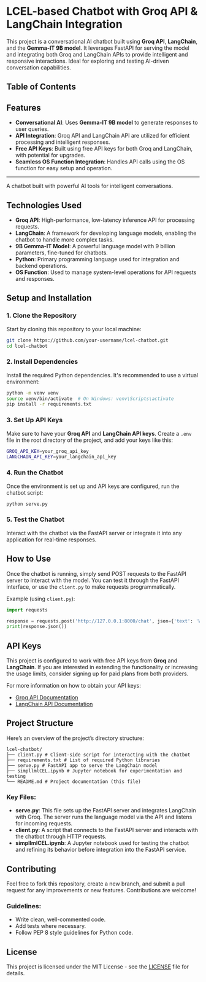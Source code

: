 # LCEL-based Chatbot with Groq API & LangChain Integration   
 
This project is a conversational AI chatbot built using **Groq API**, **LangChain**, and the **Gemma-IT 9B model**. It leverages FastAPI for serving the model and integrating both Groq and LangChain APIs to provide intelligent and responsive interactions. Ideal for exploring and testing AI-driven conversation capabilities.

## Table of Contents



## Features

- **Conversational AI**: Uses **Gemma-IT 9B model** to generate responses to user queries.
- **API Integration**: Groq API and LangChain API are utilized for efficient processing and intelligent responses.
- **Free API Keys**: Built using free API keys for both Groq and LangChain, with potential for upgrades.
- **Seamless OS Function Integration**: Handles API calls using the OS function for easy setup and operation.

---

A chatbot built with powerful AI tools for intelligent conversations.


## Technologies Used

- **Groq API**: High-performance, low-latency inference API for processing requests.
- **LangChain**: A framework for developing language models, enabling the chatbot to handle more complex tasks.
- **9B Gemma-IT Model**: A powerful language model with 9 billion parameters, fine-tuned for chatbots.
- **Python**: Primary programming language used for integration and backend operations.
- **OS Function**: Used to manage system-level operations for API requests and responses.

## Setup and Installation

### 1. Clone the Repository

Start by cloning this repository to your local machine:

```bash
git clone https://github.com/your-username/lcel-chatbot.git
cd lcel-chatbot
```

### 2. Install Dependencies

Install the required Python dependencies. It's recommended to use a virtual environment:

```bash
python -m venv venv
source venv/bin/activate  # On Windows: venv\Scripts\activate
pip install -r requirements.txt
```
### 3. Set Up API Keys

Make sure to have your **Groq API** and **LangChain API keys**. Create a `.env` file in the root directory of the project, and add your keys like this:

```bash
GROQ_API_KEY=your_groq_api_key
LANGCHAIN_API_KEY=your_langchain_api_key
```
### 4. Run the Chatbot

Once the environment is set up and API keys are configured, run the chatbot script:

```bash
python serve.py
```

### 5. Test the Chatbot

Interact with the chatbot via the FastAPI server or integrate it into any application for real-time responses.

## How to Use

Once the chatbot is running, simply send POST requests to the FastAPI server to interact with the model. You can test it through the FastAPI interface, or use the `client.py` to make requests programmatically.

Example (using `client.py`):

```python
import requests

response = requests.post('http://127.0.0.1:8000/chat', json={'text': 'What is the weather today?'})
print(response.json())
```

## API Keys

This project is configured to work with free API keys from **Groq** and **LangChain**. If you are interested in extending the functionality or increasing the usage limits, consider signing up for paid plans from both providers.

For more information on how to obtain your API keys:

- [Groq API Documentation](https://groq.com/docs/)
- [LangChain API Documentation](https://langchain.com/docs/)

## Project Structure

Here’s an overview of the project’s directory structure:

```
lcel-chatbot/
├── client.py # Client-side script for interacting with the chatbot
├── requirements.txt # List of required Python libraries
├── serve.py # FastAPI app to serve the LangChain model
├── simpllmlCEL.ipynb # Jupyter notebook for experimentation and testing
└── README.md # Project documentation (this file)

```


### Key Files:

- **serve.py**: This file sets up the FastAPI server and integrates LangChain with Groq. The server runs the language model via the API and listens for incoming requests.
- **client.py**: A script that connects to the FastAPI server and interacts with the chatbot through HTTP requests.
- **simpllmlCEL.ipynb**: A Jupyter notebook used for testing the chatbot and refining its behavior before integration into the FastAPI service.


## Contributing

Feel free to fork this repository, create a new branch, and submit a pull request for any improvements or new features. Contributions are welcome!

### Guidelines:

- Write clean, well-commented code.
- Add tests where necessary.
- Follow PEP 8 style guidelines for Python code.

## License

This project is licensed under the MIT License - see the [LICENSE](LICENSE) file for details.


  


